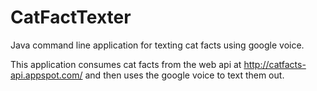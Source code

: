 # CatFactTexter
Java command line application for texting cat facts using google voice.

This application consumes cat facts from the web api at http://catfacts-api.appspot.com/
and then uses the google voice to text them out.
